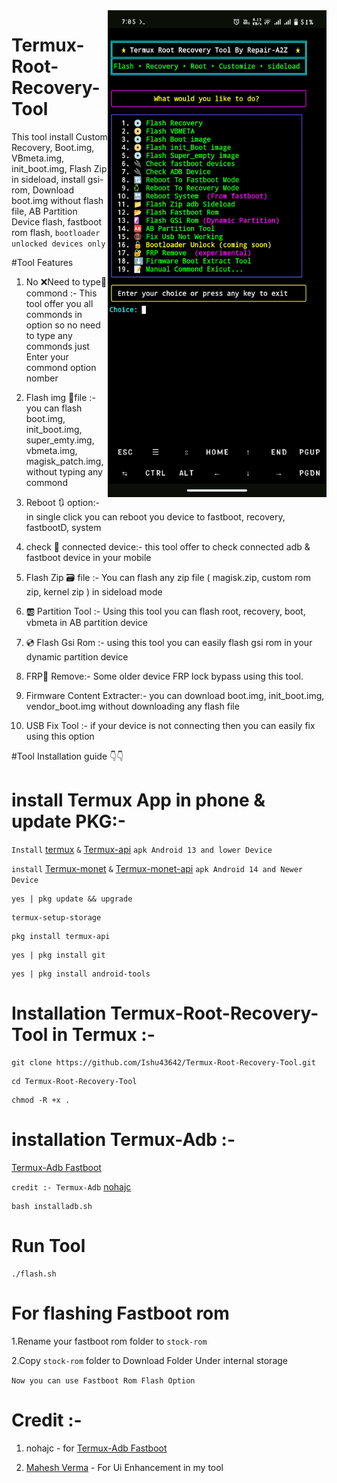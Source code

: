 <img align="right" src="TRRT1.jpg" width="350" alt="Termux Root Recovery Tool">

# Termux-Root-Recovery-Tool
This tool install Custom Recovery, Boot.img, VBmeta.img, init_boot.img, Flash Zip in sideload, install gsi-rom, Download boot.img without flash file, AB Partition Device flash, fastboot rom flash, ```bootloader unlocked devices only```


#Tool Features

1. No ❌Need to type📝 commond :- This tool offer you all commonds in option so no need to type any commonds just Enter your commond option nomber 

2. Flash img 📀file :- you can flash boot.img, init_boot.img, super_emty.img, vbmeta.img, magisk_patch.img, without typing any commond 

3. Reboot 🔃 option:- in single click you can reboot you device to fastboot, recovery, fastbootD, system

4. check 🔌 connected device:- this tool offer to check connected adb & fastboot device in your mobile

5. Flash Zip 🗃️ file :- You can flash any zip file ( magisk.zip, custom rom zip, kernel zip ) in sideload mode

6. 🆎 Partition Tool :- Using this tool you can flash root, recovery, boot, vbmeta in AB partition device 

7. 💿 Flash Gsi Rom :- using this tool you can easily flash gsi rom in your dynamic partition device 

8. FRP🔐 Remove:- Some older device FRP lock bypass using this tool.

9. Firmware Content Extracter:- you can download boot.img, init_boot.img, vendor_boot.img without downloading any flash file

10. USB Fix Tool :- if your device is not connecting then you can easily fix using this option 



#Tool Installation guide 👇👇

# install Termux App in phone & update PKG:- 

```Install``` [termux](https://f-droid.org/repo/com.termux_1022.apk) ```&``` [Termux-api](https://f-droid.org/repo/com.termux.api_1001.apk) ```apk Android 13 and lower Device```

```install``` [Termux-monet](https://github.com/Termux-Monet/termux-monet/releases/download/v0.119.0-b1-36/termux-app_v0.119.0-b1-36+apt-android-7-github-debug_universal.apk) ```&``` [Termux-monet-api](https://github.com/Termux-Monet/termux-api/releases/download/v0.50.1-5/termux-api_v0.50.1-5+github-debug.apk) ```apk Android 14 and Newer Device```

```console
yes | pkg update && upgrade
```
```console
termux-setup-storage
```
```console
pkg install termux-api
```
```console
yes | pkg install git
```
```console
yes | pkg install android-tools
```

# Installation Termux-Root-Recovery-Tool in Termux :-

```console
git clone https://github.com/Ishu43642/Termux-Root-Recovery-Tool.git
```

```console
cd Termux-Root-Recovery-Tool
```
```console
chmod -R +x .
```
# installation Termux-Adb :-
[Termux-Adb Fastboot](https://github.com/nohajc/termux-adb) 

```credit :- Termux-Adb``` [nohajc](https://github.com/nohajc)

```console
bash installadb.sh
```

# Run Tool 

```console
./flash.sh
```

# For flashing Fastboot rom
1.Rename your fastboot rom folder to  ```stock-rom```

2.Copy ```stock-rom``` folder to  Download Folder Under internal storage 

 ```Now you can use Fastboot Rom Flash Option```

 # Credit :-
1. nohajc - for [Termux-Adb Fastboot](https://github.com/nohajc/termux-adb)

2. [Mahesh Verma](https://github.com/MaheshTechnicals) - For Ui Enhancement in my tool

